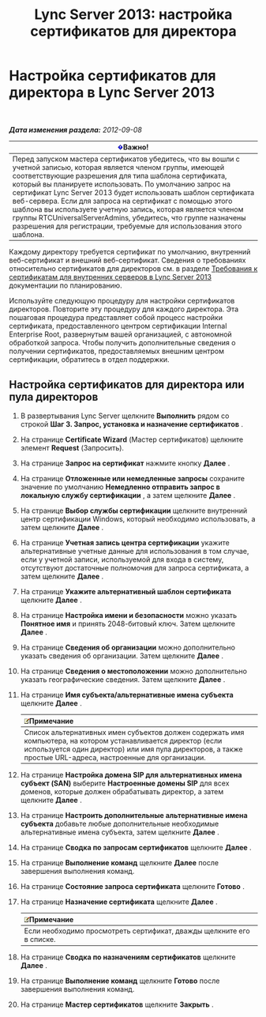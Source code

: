 ﻿---
title: 'Lync Server 2013: настройка сертификатов для директора'
TOCTitle: Настройка сертификатов для директора
ms:assetid: 22988186-15ae-43b1-92f4-0adb3b75a7fd
ms:mtpsurl: https://technet.microsoft.com/ru-ru/library/Gg398296(v=OCS.15)
ms:contentKeyID: 49309190
ms.date: 05/19/2016
mtps_version: v=OCS.15
ms.translationtype: HT
---

# Настройка сертификатов для директора в Lync Server 2013

 

_**Дата изменения раздела:** 2012-09-08_

<table>
<thead>
<tr class="header">
<th><img src="images/JJ618369.important(OCS.15).gif" title="important" alt="important" />Важно!</th>
</tr>
</thead>
<tbody>
<tr class="odd">
<td>Перед запуском мастера сертификатов убедитесь, что вы вошли с учетной записью, которая является членом группы, имеющей соответствующие разрешения для типа шаблона сертификата, который вы планируете использовать. По умолчанию запрос на сертификат Lync Server 2013 будет использовать шаблон сертификата веб-сервера. Если для запроса на сертификат с помощью этого шаблона вы используете учетную запись, которая является членом группы RTCUniversalServerAdmins, убедитесь, что группе назначены разрешения для регистрации, требуемые для использования этого шаблона.</td>
</tr>
</tbody>
</table>


Каждому директору требуется сертификат по умолчанию, внутренний веб-сертификат и внешний веб-сертификат. Сведения о требованиях относительно сертификатов для директоров см. в разделе [Требования к сертификатам для внутренних серверов в Lync Server 2013](lync-server-2013-certificate-requirements-for-internal-servers.md) документации по планированию.

Используйте следующую процедуру для настройки сертификатов директоров. Повторите эту процедуру для каждого директора. Эта пошаговая процедура представляет собой процесс настройки сертификата, предоставленного центром сертификации Internal Enterprise Root, развернутым вашей организацией, с автономной обработкой запроса. Чтобы получить дополнительные сведения о получении сертификатов, предоставляемых внешним центром сертификации, обратитесь в отдел поддержки.

## Настройка сертификатов для директора или пула директоров

1.  В развертывания Lync Server щелкните **Выполнить** рядом со строкой **Шаг 3. Запрос, установка и назначение сертификатов** .

2.  На странице **Certificate Wizard** (Мастер сертификатов) щелкните элемент **Request** (Запросить).

3.  На странице **Запрос на сертификат** нажмите кнопку **Далее** .

4.  На странице **Отложенные или немедленные запросы** сохраните значение по умолчанию **Немедленно отправить запрос в локальную службу сертификации** , а затем щелкните **Далее** .

5.  На странице **Выбор службы сертификации** щелкните внутренний центр сертификации Windows, который необходимо использовать, а затем щелкните **Далее** .

6.  На странице **Учетная запись центра сертификации** укажите альтернативные учетные данные для использования в том случае, если у учетной записи, используемой для входа в систему, отсутствуют достаточные полномочия для запроса сертификата, а затем щелкните **Далее** .

7.  На странице **Укажите альтернативный шаблон сертификата** щелкните **Далее** .

8.  На странице **Настройка имени и безопасности** можно указать **Понятное имя** и принять 2048-битовый ключ. Затем щелкните **Далее** .

9.  На странице **Сведения об организации** можно дополнительно указать сведения об организации. Затем щелкните **Далее** .

10. На странице **Сведения о местоположении** можно дополнительно указать географические сведения. Затем щелкните **Далее** .

11. На странице **Имя субъекта/альтернативные имена субъекта** щелкните **Далее** .
    
    <table>
    <thead>
    <tr class="header">
    <th><img src="images/Gg398412.note(OCS.15).gif" title="note" alt="note" />Примечание</th>
    </tr>
    </thead>
    <tbody>
    <tr class="odd">
    <td>Список альтернативных имен субъектов должен содержать имя компьютера, на котором устанавливается директор (если используется один директор) или имя пула директоров, а также простые URL-адреса, настроенные для организации.</td>
    </tr>
    </tbody>
    </table>


12. На странице **Настройка домена SIP для альтернативных имена субъект (SAN)** выберите **Настроенные домены SIP** для всех доменов, которые должен обрабатывать директор, а затем щелкните **Далее** .

13. На странице **Настроить дополнительные альтернативные имена субъекта** добавьте любые дополнительные необходимые альтернативные имена субъекта, затем щелкните **Далее** .

14. На странице **Сводка по запросам сертификатов** щелкните **Далее** .

15. На странице **Выполнение команд** щелкните **Далее** после завершения выполнения команд.

16. На странице **Состояние запроса сертификата** щелкните **Готово** .

17. На странице **Назначение сертификата** щелкните **Далее** .
    
    <table>
    <thead>
    <tr class="header">
    <th><img src="images/Gg398412.note(OCS.15).gif" title="note" alt="note" />Примечание</th>
    </tr>
    </thead>
    <tbody>
    <tr class="odd">
    <td>Если необходимо просмотреть сертификат, дважды щелкните его в списке.</td>
    </tr>
    </tbody>
    </table>


18. На странице **Сводка по назначениям сертификатов** щелкните **Далее** .

19. На странице **Выполнение команд** щелкните **Готово** после завершения выполнения команд.

20. На странице **Мастер сертификатов** щелкните **Закрыть** .

